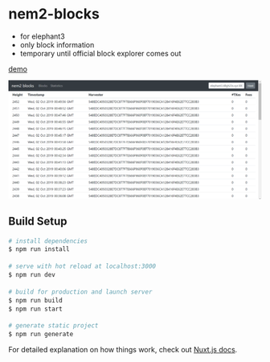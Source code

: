 # nem2-blocks

- for elephant3
- only block information
- temporary until official block explorer comes out

[demo](http://nem2blocks.z31.web.core.windows.net)

![alt](cap1.png)

## Build Setup

``` bash
# install dependencies
$ npm run install

# serve with hot reload at localhost:3000
$ npm run dev

# build for production and launch server
$ npm run build
$ npm run start

# generate static project
$ npm run generate
```

For detailed explanation on how things work, check out [Nuxt.js docs](https://nuxtjs.org).
